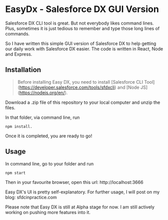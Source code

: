 # EasyDx - Salesforce DX GUI Version
Salesforce DX CLI tool is great. But not everybody likes command lines. Plus, sometimes it is just tedious to remember and type those long lines of commands. 

So I have written this simple GUI version of Salesforce DX to help getting our daily work with Salesforce DX easier. The code is written in React, Node and Express. 

## Installation

> Before installing Easy DX, you need to install [Salesforce CLI Tool] (https://developer.salesforce.com/tools/sfdxcli) and [Node JS] (https://nodejs.org/en/). 

Download a .zip file of this repository to your local computer and unzip the files. 

In that folder, via command line, run 
```shell
npm install.
``` 

Once it is completed, you are ready to go! 

## Usage

In command line, go to your folder and run 
```shell
npm start
```

Then in your favourite browser, open this url: http://localhost:3666

Easy DX's UI is pretty self-explanatory. For further usage, I will post on my blog: sfdcinpractice.com 

Please note that Easy DX is still at Alpha stage for now. I am still actively working on pushing more features into it. 


